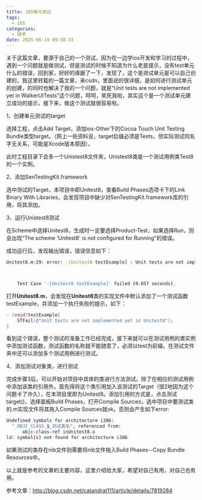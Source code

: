 ```yaml
---
title: iOS单元测试
tags:
  - iOS
categories:
  - 技术
date: 2025-06-19 09:58:33
---
```


关于这篇文章，要源于自己的一个测试，因为在一边学ios开发和学习的过程中，遇到一个问题就是做测试，但是测试的时候不知道为什么老是提示，没有test单元什么的错误，回到家，好好的琢磨了一下，发现了，这个是测试单元是可以自己创建的，我这里转载的一篇文章，来csdn，里面说的很详细，是如何进行测试单元的创建，的同时也解决了我的一个问题，就是“Unit tests are not implemented yet in WalkerUITests”这个问题，呵呵，笑死我啦，其实这个是一个测试单元建立成功的提示，接下来，做这个测试就很容易啦。

1、创建单元测试的target

选择工程，点击Add Target，添加ios-Other下的Cocoa Touch Unit Testing Bundle类型target。（网上一些资料说，target后缀必须是Tests，但实际测试同名字无关系，可能是Xcode版本原因）。

此时工程目录下会多一个Unistest8文件夹，Unistest8类是一个测试用例类Test8的一个实例。

2、添加SenTestingKit.framework

选中测试的Target，本项目中即Unitest8，查看Build Phases选项卡下的Link Binary With Libraries，会发现项目中缺少对SenTestingKit.framework库的引用，将其添加。

3、运行Unistest8测试

在Scheme中选择Unitest8，生成时一定要选择Product-Test，如果选择Run，则会出现“The scheme 'Unitest8' is not configured for Running”的错误。

成功运行后，发现输出错误，错误信息如下：

```bash
Unitest8.m:29: error: -[Unitest8 testExample] : Unit tests are not implemented       yet in Unitest8    



    Test Case '-[Unitest8 testExample]' failed (0.057 seconds).    
```

打开**Unitest8.m**，会发现在**Unitest8**类的实现文件中默认添加了一个测试函数testExample，并添加一个执行失败的提示，如下：

```objectivec
- (void)testExample{    
    STFail(@"Unit tests are not implemented yet in Unitest8");
}  
```

看到这个错误，整个测试的准备工作已经完成，接下来就可以在测试用例的类实例中添加测试函数，测试函数的名称就不能随意了，必须以test为前缀。在测试文件夹中还可以添加多个测试用例进行测试。

4、添加测试对象类，进行测试

完成步骤3后，可以开始对项目中具体的类进行方法测试。除了在相应的测试用例中添加该类的引用外，首先得将这个类引用加入该测试的Target（很2地因为这个问题卡了许久），在本项目里即为Unitest8。添加引用的方式是，点击测试target()，选择面板Build Phases，打开Compile Sources，选中项目中要测试类的.m实现文件将其拖入Compile Sources就ok。否则会产生如下error:

```bash
Undefined symbols for architecture i386:    
  "_OBJC_CLASS_$_测试类名", referenced from:    
      objc-class-ref inUnitest8.o    
ld: symbol(s) not found for architecture i386  
```

如果测试的类存在nib文件则需要将nib文件拖入Build Phases--Copy Bundle Resources中。

以上就是参考的文章的主要内容，这里介绍给大家，希望对自己有用，对自己也有用。

参考文章：http://blog.csdn.net/catandrat111/article/details/7819284
